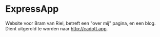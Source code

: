 ﻿# ExpressApp

Website voor Bram van Riel, betreft een "over mij" pagina, en een blog.
Dient uitgerold te worden naar http://cadott.app.
